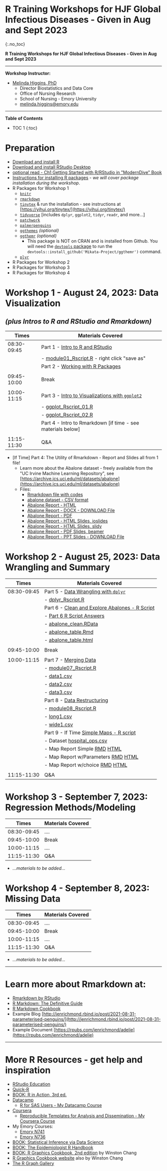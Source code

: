# R Training Workshops for HJF Global Infectious Diseases - Given in Aug and Sept 2023
{:.no_toc}

**R Training Workshops for HJF Global Infectious Diseases - Given in Aug and Sept 2023**

-----

**Workshop Instructor:**

* [Melinda Higgins, PhD](https://melindahiggins.netlify.app/)
    - Director Biostatistics and Data Core
    - Office of Nursing Research
    - School of Nursing - Emory University
    - [melinda.higgins@emory.edu](mailto:melinda.higgins@emory.edu)

-----

**Table of Contents**

* TOC 1
{:toc}

# Preparation

* [Download and install R](https://cran.r-project.org/)
* [Download and install RStudio Desktop](https://posit.co/download/rstudio-desktop/)
* [optional read - Ch1 Getting Started with R/RStudio in "ModernDive" Book](https://moderndive.netlify.app/1-getting-started)
* [Instructions for installing R  packages](https://moderndive.netlify.app/1-getting-started#package-installation) - _we will cover package installation during the workshop_.
* R Packages for Workshop 1
    - [`knitr`](https://cran.r-project.org/web/packages/knitr/index.html)
    - [`rmarkdown`](https://cran.r-project.org/web/packages/rmarkdown/index.html)
    - [`tinytex`](https://cran.r-project.org/web/packages/tinytex/index.html) & run the installation - see instructions at [https://yihui.org/tinytex/](https://yihui.org/tinytex/)
    - [`tidyverse`](https://cran.r-project.org/web/packages/tidyverse/index.html) [includes `dplyr`, `ggplot2`, `tidyr`, `readr`, and more...]
    - [`patchwork`](https://cran.r-project.org/web/packages/patchwork/index.html)
    - [`palmerpenguins`](https://cran.r-project.org/web/packages/palmerpenguins/index.html)
    - [`ggthemes`](https://cran.r-project.org/web/packages/ggthemes/index.html) _(optional)_
    - [`ggthemr`](https://github.com/Mikata-Project/ggthemr) _(optional)_
        - This package is NOT on CRAN and is installed from Github. You will need the [`devtools` package](https://cran.r-project.org/web/packages/devtools/index.html) to run the `devtools::install_github('Mikata-Project/ggthemr')` command.
    - [`plyr`](https://cran.r-project.org/web/packages/plyr/index.html)
* R Packages for Workshop 2
* R Packages for Workshop 3
* R Packages for Workshop 4

# Workshop 1 - August 24, 2023: Data Visualization 
## _(plus Intros to R and RStudio and Rmarkdown)_

| Times       | Materials Covered |
|-------------|-------------------|
| 08:30-09:45 | Part 1 - [Intro to R and RStudio](https://melindahiggins2000.github.io/RWorkshops_HJFGlobal_AugSept2023/HJF_Rworkshop_08242023_pt1.html) |
|             | - [module01_Rscript.R](https://raw.githubusercontent.com/melindahiggins2000/RWorkshops_HJFGlobal_AugSept2023/main/module01_Rscript.R) - right click "save as" |
|             | Part 2 - [Working with R Packages](https://melindahiggins2000.github.io/RWorkshops_HJFGlobal_AugSept2023/HJF_Rworkshop_08242023_pt2.html) |
|             |  |
| 09:45-10:00 | Break |
|             |  |
| 10:00-11:15 | Part 3 - [Intro to Visualizations with `ggplot2`](https://melindahiggins2000.github.io/RWorkshops_HJFGlobal_AugSept2023/HJF_Rworkshop_08242023_pt3.html) |
|             | - [ggplot_Rscript_01.R](https://raw.githubusercontent.com/melindahiggins2000/RWorkshops_HJFGlobal_AugSept2023/main/ggplot_Rscript_01.R) |
|             | - [ggplot_Rscript_02.R](https://raw.githubusercontent.com/melindahiggins2000/RWorkshops_HJFGlobal_AugSept2023/main/ggplot_Rscript_02.R) |
|             | Part 4 - Intro to Rmarkdown [if time - see materials below] |
|             |  |
| 11:15-11:30 | Q&A |

* [If Time] Part 4: The Utility of Rmarkdown - Report and Slides all from 1 file!
    - Learn more about the Abalone dataset - freely available from the "UC Irvine Machine Learning Repository", see  [https://archive.ics.uci.edu/ml/datasets/abalone](https://archive.ics.uci.edu/ml/datasets/abalone)
    - Files:
        - [Rmarkdown file with codes](https://raw.githubusercontent.com/melindahiggins2000/RWorkshops_HJFGlobal_AugSept2023/main/AbaloneReport_v1.Rmd)
        - [abalone dataset - CSV format](https://raw.githubusercontent.com/melindahiggins2000/RWorkshops_HJFGlobal_AugSept2023/main/abalone.csv)
        - [Abalone Report - HTML](https://melindahiggins2000.github.io/RWorkshops_HJFGlobal_AugSept2023/AbaloneReport_v1.html)
        - [Abalone Report - DOCX - DOWNLOAD File](https://raw.githubusercontent.com/melindahiggins2000/RWorkshops_HJFGlobal_AugSept2023/main/AbaloneReport_v1.docx)
        - [Abalone Report - PDF](https://melindahiggins2000.github.io/RWorkshops_HJFGlobal_AugSept2023/AbaloneReport_v1.pdf)
        - [Abalone Report - HTML Slides, ioslides](https://melindahiggins2000.github.io/RWorkshops_HJFGlobal_AugSept2023/Abalone_ioslides_v1.html)
        - [Abalone Report - HTML Slides, slidy](https://melindahiggins2000.github.io/RWorkshops_HJFGlobal_AugSept2023/Abalone_slidy_v1.html)
        - [Abalone Report - PDF Slides, beamer](https://melindahiggins2000.github.io/RWorkshops_HJFGlobal_AugSept2023/Abalone_beamer_slides_v1.pdf)
        - [Abalone Report - PPT Slides - DOWNLOAD File](https://raw.githubusercontent.com/melindahiggins2000/RWorkshops_HJFGlobal_AugSept2023/main/Abalone_PPTslides_v1.pptx)

# Workshop 2 - August 25, 2023: Data Wrangling and Summary

| Times       | Materials Covered |
|-------------|-------------------|
| 08:30-09:45 | Part 5 - [Data Wrangling with `dplyr`](https://melindahiggins2000.github.io/RWorkshops_HJFGlobal_AugSept2023/HJF_Rworkshop_08252023_pt1.html) |
|             | - [dplyr_Rscript.R](https://melindahiggins2000.github.io/RWorkshops_HJFGlobal_AugSept2023/dplyr_Rscript.R) |
|             | Part 6 - [Clean and Explore Abalones - R Script](https://melindahiggins2000.github.io/RWorkshops_HJFGlobal_AugSept2023/module06_Rscript.R) |
|             | - [Part 6 R Script Answers](https://melindahiggins2000.github.io/RWorkshops_HJFGlobal_AugSept2023/module06_answers_Rscript.R) |
|             | - [abalone_clean.RData](https://melindahiggins2000.github.io/RWorkshops_HJFGlobal_AugSept2023/abalone_clean.RData) |
|             | - [abalone_table.Rmd](https://melindahiggins2000.github.io/RWorkshops_HJFGlobal_AugSept2023/abalone_table.Rmd) |
|             | - [abalone_table.html](https://melindahiggins2000.github.io/RWorkshops_HJFGlobal_AugSept2023/abalone_table.html) |
|             |  |
| 09:45-10:00 | Break |
|             |  |
| 10:00-11:15 | Part 7 - [Merging Data](https://melindahiggins2000.github.io/RWorkshops_HJFGlobal_AugSept2023/merging_datasets.html) |
|             | - [module07_Rscript.R](https://melindahiggins2000.github.io/RWorkshops_HJFGlobal_AugSept2023/module07_Rscript.R) |
|             | - [data1.csv](https://melindahiggins2000.github.io/RWorkshops_HJFGlobal_AugSept2023/data1.csv) |
|             | - [data2.csv](https://melindahiggins2000.github.io/RWorkshops_HJFGlobal_AugSept2023/data2.csv) |
|             | - [data3.csv](https://melindahiggins2000.github.io/RWorkshops_HJFGlobal_AugSept2023/data3.csv) |
|             | Part 8 - [Data Restructuring](https://melindahiggins2000.github.io/RWorkshops_HJFGlobal_AugSept2023/pivot_example.html) |
|             | - [module08_Rscript.R](https://melindahiggins2000.github.io/RWorkshops_HJFGlobal_AugSept2023/module08_Rscript.R) |
|             | - [long1.csv](https://melindahiggins2000.github.io/RWorkshops_HJFGlobal_AugSept2023/long1.csv) |
|             | - [wide1.csv](https://melindahiggins2000.github.io/RWorkshops_HJFGlobal_AugSept2023/wide1.csv) |
|             | Part 9 - If Time [Simple Maps - R script](https://melindahiggins2000.github.io/RWorkshops_HJFGlobal_AugSept2023/module09_Rscript.R) |
|             | - Dataset [hospital_ops.csv](https://melindahiggins2000.github.io/RWorkshops_HJFGlobal_AugSept2023/hospital_ops.csv) |
|             | - Map Report Simple [RMD](https://melindahiggins2000.github.io/RWorkshops_HJFGlobal_AugSept2023/MapReport_simple.Rmd) [HTML](https://melindahiggins2000.github.io/RWorkshops_HJFGlobal_AugSept2023/MapReport_simple.html) |
|             | - Map Report w/Parameters [RMD](https://melindahiggins2000.github.io/RWorkshops_HJFGlobal_AugSept2023/MapReport_params.Rmd) [HTML](https://melindahiggins2000.github.io/RWorkshops_HJFGlobal_AugSept2023/MapReport_params.html) |
|             | - Map Report w/choice [RMD](https://melindahiggins2000.github.io/RWorkshops_HJFGlobal_AugSept2023/MapReport_params_choice.Rmd) [HTML](https://melindahiggins2000.github.io/RWorkshops_HJFGlobal_AugSept2023/MapReport_params_choice.html) |
|             |  |
| 11:15-11:30 | Q&A |



# Workshop 3 - September 7, 2023: Regression Methods/Modeling

| Times       | Materials Covered |
|-------------|-------------------|
| 08:30-09:45 | .... |
| 09:45-10:00 | Break |
| 10:00-11:15 | .... |
| 11:15-11:30 | Q&A |

* _...materials to be added..._

# Workshop 4 - September 8, 2023: Missing Data

| Times       | Materials Covered |
|-------------|-------------------|
| 08:30-09:45 | .... |
| 09:45-10:00 | Break |
| 10:00-11:15 | .... |
| 11:15-11:30 | Q&A |

* _...materials to be added..._

-----

# Learn more about Rmarkdown at:

* [Rmarkdown by RStudio](https://rmarkdown.rstudio.com/)
* [R Markdown: The Definitive Guide](https://bookdown.org/yihui/rmarkdown/)
* [R Markdown Cookbook](https://bookdown.org/yihui/rmarkdown-cookbook/)
* Example Blog [http://jenrichmond.rbind.io/post/2021-08-31-parameterised-penguins/](http://jenrichmond.rbind.io/post/2021-08-31-parameterised-penguins/)
* Example Document [https://rpubs.com/jenrichmond/adelie](https://rpubs.com/jenrichmond/adelie)

-----

# More R Resources - get help and inspiration

* [RStudio Education](https://education.rstudio.com/)
* [Quick-R](https://www.statmethods.net/)
* [BOOK: R in Action, 3rd ed.](https://www.manning.com/books/r-in-action-third-edition)
* [Datacamp](https://www.datacamp.com/)
    * [R for SAS Users - My Datacamp Course](https://www.datacamp.com/courses/r-for-sas-users)
* [Coursera](https://www.coursera.org/)
    * [Reproducible Templates for Analysis and Dissemination - My Coursera Course](https://www.coursera.org/learn/reproducible-templates-analysis)
* My Emory Courses:
    * [Emory N741](https://melindahiggins2000.github.io/N741bigdata/)
    * [Emory N736](https://melindahiggins2000.github.io/N736/)
* [BOOK: Statistical Inference via Data Science](https://moderndive.com/)
* [BOOK: The Epidemiologist R Handbook](https://epirhandbook.com/en/index.html)
* [BOOK: R Graphics Cookbook, 2nd edition](https://r-graphics.org/) by Winston Chang
* [R Graphics Cookbook website]( http://www.cookbook-r.com/Graphs/) also by Winston Chang
* [The R Graph Gallery](https://r-graph-gallery.com/)


